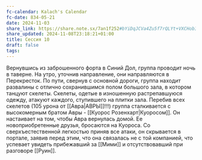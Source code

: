 ```yaml
---
fc-calendar: Kalach's Calendar
fc-date: 834-05-21
date: 2024-11-03
share_link: https://share.note.sx/7an1f252#bYiDqJCVa4Zu5f7rQLYt+VXCHobIjtoItGxY+oxKBi8
share_updated: 2024-11-08T23:18:21+01:00
title: Сессия 10
draft: false
tags:
---
```

Вернувшись из заброшенного форта в Синий Дол, группа проводит ночь в таверне. На утро, уточнив направление, они направляются в Перекресток. По пути, свернув с основной дороги, группа находит развалины с отлично сохранившимся полом большого зала, в котором танцуют скелеты. Скелеты, одетые в изношенную растрепавшуюся одежду, атакуют каждого, ступившего на плитки зала. Перебив всех скелетов (105 урона от [[Авра|АВРЫ]]!!!) группа сталкивается с высокомерным братом Авры - [[Куорос Розенхарт|Куоросом]]. Он настаивает на том, чтобы Авра вернулась домой. Ее новоприобретенные друзья, бросаются на Куороса. Со сверхъестественной легкостью приняв все атаки, он скрывается в портале, заявив перед этим, что она связалась не с той компанией, что успевает увидеть прибежавший за [[Мими]] и отсутствовавший при разговоре [[Руин]].

